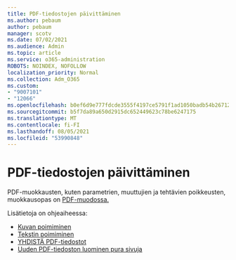 ```yaml
---
title: PDF-tiedostojen päivittäminen
ms.author: pebaum
author: pebaum
manager: scotv
ms.date: 07/02/2021
ms.audience: Admin
ms.topic: article
ms.service: o365-administration
ROBOTS: NOINDEX, NOFOLLOW
localization_priority: Normal
ms.collection: Adm_O365
ms.custom:
- "9007101"
- "12066"
ms.openlocfilehash: b0ef6d9e777fdcde3555f4197ce5791f1ad1050badb54b267129d2b1febe0e7c
ms.sourcegitcommit: b5f7da89a650d2915dc652449623c78be6247175
ms.translationtype: MT
ms.contentlocale: fi-FI
ms.lasthandoff: 08/05/2021
ms.locfileid: "53990848"
---
```

# <a name="update-pdf-documents"></a>PDF-tiedostojen päivittäminen

PDF-muokkausten, kuten parametrien, muuttujien ja tehtävien poikkeusten, muokkausopas on [PDF-muodossa.](/power-automate/desktop-flows/actions-reference/pdf)

Lisätietoja on ohjeaiheessa:

- [Kuvan poimiminen](/power-automate/desktop-flows/actions-reference/pdf#pdf-actions)
- [Tekstin poimiminen](/power-automate/desktop-flows/actions-reference/pdf#extracttextfrompdfaction)
- [YHDISTÄ PDF-tiedostot](/power-automate/desktop-flows/actions-reference/pdf#mergefiles)
- [Uuden PDF-tiedoston luominen pura sivuja](/power-automate/desktop-flows/actions-reference/pdf#extractpages)

